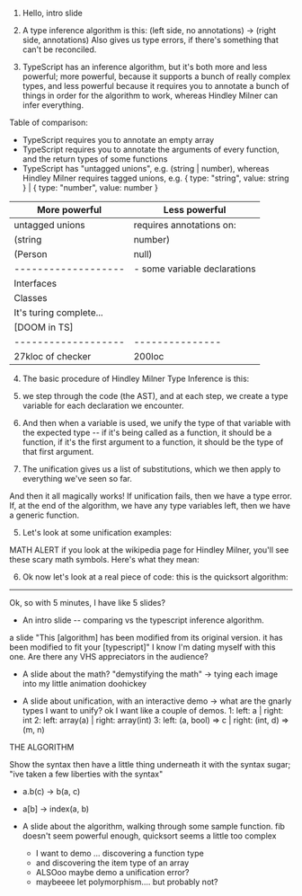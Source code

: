 
1) Hello, intro slide

2) A type inference algorithm is this: (left side, no annotations) -> (right side, annotations)
Also gives us type errors, if there's something that can't be reconciled.

3) TypeScript has an inference algorithm, but it's both more and less powerful;
more powerful, because it supports a bunch of really complex types, and less
powerful because it requires you to annotate a bunch of things in order for the algorithm
to work, whereas Hindley Milner can infer everything.

Table of comparison:

- TypeScript requires you to annotate an empty array
- TypeScript requires you to annotate the arguments of every function,
  and the return types of some functions
- TypeScript has "untagged unions", e.g. (string | number), whereas
  Hindley Milner requires tagged unions, e.g. { type: "string", value: string } | { type: "number", value: number }

| More powerful     | Less powerful |
|-------------------|---------------|
| untagged unions   | requires annotations on:
| (string | number) | - fn args
| (Person | null)   | - some fn return types
|-------------------| - some variable declarations
| Interfaces
| Classes
| It's turing complete...
| [DOOM in TS]
|-------------------|---------------|
| 27kloc of checker | 200loc        |

4) The basic procedure of Hindley Milner Type Inference is this:

  1) we step through the code (the AST), and at each step, we create a type variable for each declaration we encounter.
  2) And then when a variable is used, we unify the type of that variable with the expected type -- if it's being called as a function, it should be a function, if it's the first argument to a function, it should be the type of that first argument.
  3) The unification gives us a list of substitutions, which we then apply to everything we've seen so far.

  And then it all magically works! If unification fails, then we have a type error. If, at the end of the algorithm, we have any type variables left, then we have a generic function.

5) Let's look at some unification examples:

MATH ALERT if you look at the wikipedia page for Hindley Milner, you'll see these scary math symbols.
Here's what they mean:

6) Ok now let's look at a real piece of code: this is the quicksort algorithm:



----------

Ok, so with 5 minutes, I have like 5 slides?

- An intro slide -- comparing vs the typescript inference algorithm.

a slide "This [algorithm] has been modified from its original version. it has been modified to fit your [typescript]"
I know I'm dating myself with this one. Are there any VHS appreciators in the audience?

- A slide about the math? "demystifying the math"
  -> tying each image into my little animation doohickey

- A slide about unification, with an interactive demo
  -> what are the gnarly types I want to unify?
  ok I want like a couple of demos.
  1: left: a              | right: int
  2: left: array(a)       | right: array(int)
  3: left: (a, bool) => c | right: (int, d) => (m, n)



THE ALGORITHM

Show the syntax
then have a little thing underneath it with the syntax sugar; "ive taken a few liberties with the syntax"
- a.b(c) -> b(a, c)
- a[b]   -> index(a, b)






- A slide about the algorithm, walking through
  some sample function.
  fib doesn't seem powerful enough,
  quicksort seems a little too complex
  - I want to demo ... discovering a function type
  - and discovering the item type of an array
  - ALSOoo maybe demo a unification error?
  - maybeeee let polymorphism.... but probably not?
